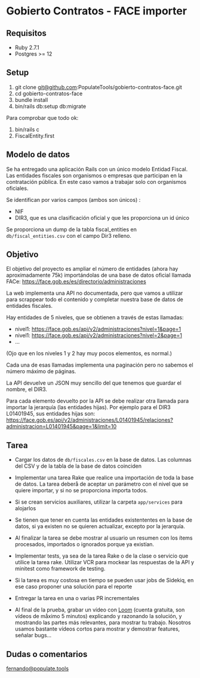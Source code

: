 # Gobierto Contratos - FACE importer

## Requisitos

- Ruby 2.7.1
- Postgres >= 12


## Setup

1. git clone git@github.com:PopulateTools/gobierto-contratos-face.git
2. cd gobierto-contratos-face
3. bundle install
4. bin/rails db:setup db:migrate

Para comprobar que todo ok:

1. bin/rails c
2. FiscalEntity.first

## Modelo de datos

Se ha entregado una aplicación Rails con un único modelo Entidad Fiscal. Las entidades fiscales son
organismos o empresas que participan en la contratación pública. En este caso vamos a trabajar solo
con organismos oficiales.

Se identifican por varios campos (ambos son únicos) :

- NIF
- DIR3, que es una clasificación oficial y que les proporciona un id único

Se proporciona un dump de la tabla fiscal_entities en `db/fiscal_entities.csv` con el campo Dir3
relleno.

## Objetivo

El objetivo del proyecto es ampliar el número de entidades (ahora hay aproximadamente 75k)
importándolas de una base de datos oficial llamada FACe: https://face.gob.es/es/directorio/administraciones

La web implementa una API no documentada, pero que vamos a utilizar para scrappear todo el contenido
y completar nuestra base de datos de entidades fiscales.

Hay entidades de 5 niveles, que se obtienen a través de estas llamadas:

- nivel1: https://face.gob.es/api/v2/administraciones?nivel=1&page=1
- nivel1: https://face.gob.es/api/v2/administraciones?nivel=2&page=1
- ...

(Ojo que en los niveles 1 y 2 hay muy pocos elementos, es normal.)

Cada una de esas llamadas implementa una paginación pero no sabemos el número máximo de páginas.

La API devuelve un JSON muy sencillo del que tenemos que guardar el nombre, el DIR3.

Para cada elemento devuelto por la API se debe realizar otra llamada para importar la jerarquía (las
entidades hijas). Por ejemplo para el DIR3 L01401945, sus entidades hijas son: https://face.gob.es/api/v2/administraciones/L01401945/relaciones?administracion=L01401945&page=1&limit=10

## Tarea

- Cargar los datos de `db/fiscales.csv` en la base de datos. Las columnas del CSV y de la tabla de la base de datos coinciden

- Implementar una tarea Rake que realice una importación de toda la base de datos. La tarea deberå de aceptar un parámetro con el nivel que se quiere importar, y si no se proporciona importa todos.

- Si se crean servicios auxiliares, utilizar la carpeta `app/services` para alojarlos

- Se tienen que tener en cuenta las entidades existententes en la base de datos, si ya existen no se quieren actualizar, excepto por la jerarquía.

- Al finalizar la tarea se debe mostrar al usuario un resumen con los ítems procesados, importados o ignorados porque ya existían.

- Implementar tests, ya sea de la tarea Rake o de la clase o servicio que utilice la tarea rake.  Utilizar VCR para mockear las respuestas de la API y minitest como framework de testing.

- Si la tarea es muy costosa en tiempo se pueden usar jobs de Sidekiq, en ese caso proponer una solución para el reporte

- Entregar la tarea en una o varias PR incrementales

- Al final de la prueba, grabar un vídeo con [Loom](https://loom.com) (cuenta gratuita, son vídeos de måximo 5 minutos) explicando y razonando la solución, y mostrando las partes más relevantes, para mostrar tu trabajo. Nosotros usamos bastante vídeos cortos para mostrar y demostrar features, señalar bugs...


## Dudas o comentarios

fernando@populate.tools
